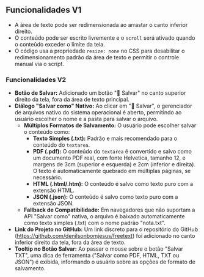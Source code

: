 ## Funcionalidades V1

- A área de texto pode ser redimensionada ao arrastar o canto inferior direito.
- O conteúdo pode ser escrito livremente e o `scroll` será ativado quando o conteúdo exceder o limite da tela.
- O código usa a propriedade `resize: none` no CSS para desabilitar o redimensionamento padrão da área de texto e permitir o controle manual via o script.

### Funcionalidades V2

- **Botão de Salvar:** Adicionado um botão "💾 Salvar" no canto superior direito da tela, fora da área de texto principal.
- **Diálogo "Salvar como" Nativo:** Ao clicar em "💾 Salvar", o gerenciador de arquivos nativo do sistema operacional é aberto, permitindo ao usuário escolher o nome e a pasta para salvar o arquivo.
    - **Múltiplos Formatos de Salvamento:** O usuário pode escolher salvar o conteúdo como:
        - **Texto Simples (.txt):** Padrão e mais recomendado para o conteúdo do `textarea`.
        - **PDF (.pdf):** O conteúdo do `textarea` é convertido e salvo como um documento PDF real, com fonte Helvetica, tamanho 12, e margens de 3cm (superior e esquerda) e 2cm (inferior e direita). O texto é automaticamente quebrado em múltiplas páginas, se necessário.
        - **HTML (.html/.htm):** O conteúdo é salvo como texto puro com a extensão HTML.
        - **JSON (.json):** O conteúdo é salvo como texto puro com a extensão JSON.
    - **Fallback de Compatibilidade:** Em navegadores que não suportam a API "Salvar como" nativa, o arquivo é baixado automaticamente como texto simples (.txt) com o nome padrão "nota.txt".
- **Link do Projeto no GitHub:** Um link discreto para o repositório do GitHub (https://github.com/denilsonbomjesus/freetext) foi adicionado no canto inferior direito da tela, fora da área de texto.
- **Tooltip no Botão Salvar:** Ao passar o mouse sobre o botão "Salvar TXT", uma dica de ferramenta ("Salvar como PDF, HTML, TXT ou JSON") é exibida, informando o usuário sobre as opções de formato de salvamento.